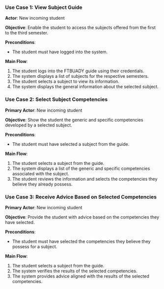
### **Use Case 1: View Subject Guide**

**Actor**: New incoming student  

**Objective**: Enable the student to access the subjects offered from the first to the third semester.  

**Preconditions**:  
- The student must have logged into the system.  

**Main Flow**:  
1. The student logs into the FTBUADY guide using their credentials.  
2. The system displays a list of subjects for the respective semesters.  
3. The student selects a subject to view its information.  
4. The system displays the general information about the selected subject.  


### **Use Case 2: Select Subject Competencies**

**Primary Actor**: New incoming student  

**Objective**: Show the student the generic and specific competencies developed by a selected subject.  

**Preconditions**:  
- The student must have selected a subject from the guide.  

**Main Flow**:  
1. The student selects a subject from the guide.  
2. The system displays a list of the generic and specific competencies associated with the subject.  
3. The student reviews the information and selects the competencies they believe they already possess.  


### **Use Case 3: Receive Advice Based on Selected Competencies**  

**Primary Actor**: New incoming student  

**Objective**: Provide the student with advice based on the competencies they have selected.  

**Preconditions**:  
- The student must have selected the competencies they believe they possess for a subject.  

**Main Flow**:  
1. The student selects a subject from the guide.  
2. The system verifies the results of the selected competencies.  
3. The system provides advice aligned with the results of the selected competencies.  
